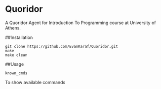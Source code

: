 # Quoridor
A Quoridor Agent for Introduction To Programming course at University of Athens.

##Installation
```
git clone https://github.com/EvanKaraf/Quoridor.git
make
make clean
```

##Usage
```
known_cmds
```
To show available commands
